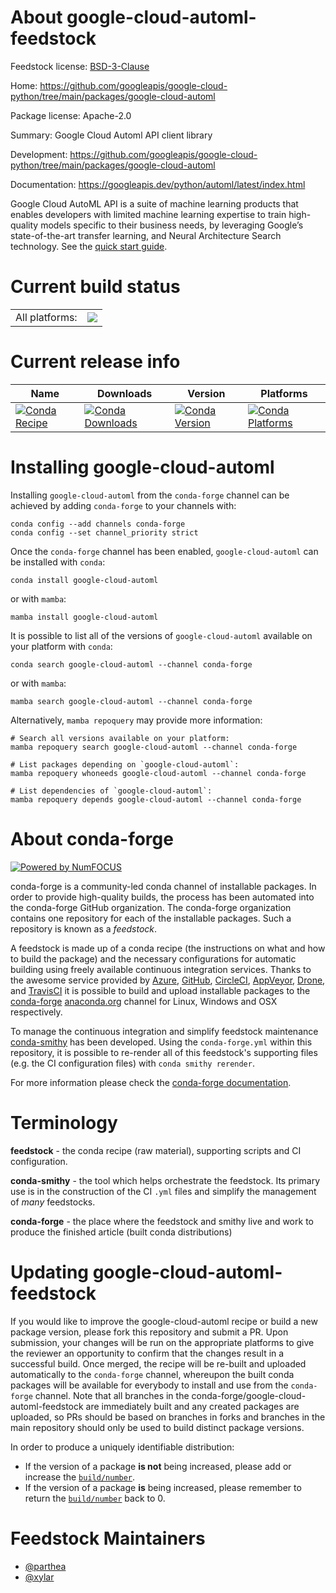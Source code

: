 About google-cloud-automl-feedstock
===================================

Feedstock license: [BSD-3-Clause](https://github.com/conda-forge/google-cloud-automl-feedstock/blob/main/LICENSE.txt)

Home: https://github.com/googleapis/google-cloud-python/tree/main/packages/google-cloud-automl

Package license: Apache-2.0

Summary: Google Cloud Automl API client library

Development: https://github.com/googleapis/google-cloud-python/tree/main/packages/google-cloud-automl

Documentation: https://googleapis.dev/python/automl/latest/index.html

Google Cloud AutoML API is a suite of machine learning products that enables developers with limited machine learning expertise to train high-quality models specific to their business needs, by leveraging Google’s state-of-the-art transfer learning, and Neural Architecture Search technology.
See the [quick start guide](https://googleapis.dev/python/automl/latest/index.html#quick-start).

Current build status
====================


<table><tr><td>All platforms:</td>
    <td>
      <a href="https://dev.azure.com/conda-forge/feedstock-builds/_build/latest?definitionId=9655&branchName=main">
        <img src="https://dev.azure.com/conda-forge/feedstock-builds/_apis/build/status/google-cloud-automl-feedstock?branchName=main">
      </a>
    </td>
  </tr>
</table>

Current release info
====================

| Name | Downloads | Version | Platforms |
| --- | --- | --- | --- |
| [![Conda Recipe](https://img.shields.io/badge/recipe-google--cloud--automl-green.svg)](https://anaconda.org/conda-forge/google-cloud-automl) | [![Conda Downloads](https://img.shields.io/conda/dn/conda-forge/google-cloud-automl.svg)](https://anaconda.org/conda-forge/google-cloud-automl) | [![Conda Version](https://img.shields.io/conda/vn/conda-forge/google-cloud-automl.svg)](https://anaconda.org/conda-forge/google-cloud-automl) | [![Conda Platforms](https://img.shields.io/conda/pn/conda-forge/google-cloud-automl.svg)](https://anaconda.org/conda-forge/google-cloud-automl) |

Installing google-cloud-automl
==============================

Installing `google-cloud-automl` from the `conda-forge` channel can be achieved by adding `conda-forge` to your channels with:

```
conda config --add channels conda-forge
conda config --set channel_priority strict
```

Once the `conda-forge` channel has been enabled, `google-cloud-automl` can be installed with `conda`:

```
conda install google-cloud-automl
```

or with `mamba`:

```
mamba install google-cloud-automl
```

It is possible to list all of the versions of `google-cloud-automl` available on your platform with `conda`:

```
conda search google-cloud-automl --channel conda-forge
```

or with `mamba`:

```
mamba search google-cloud-automl --channel conda-forge
```

Alternatively, `mamba repoquery` may provide more information:

```
# Search all versions available on your platform:
mamba repoquery search google-cloud-automl --channel conda-forge

# List packages depending on `google-cloud-automl`:
mamba repoquery whoneeds google-cloud-automl --channel conda-forge

# List dependencies of `google-cloud-automl`:
mamba repoquery depends google-cloud-automl --channel conda-forge
```


About conda-forge
=================

[![Powered by
NumFOCUS](https://img.shields.io/badge/powered%20by-NumFOCUS-orange.svg?style=flat&colorA=E1523D&colorB=007D8A)](https://numfocus.org)

conda-forge is a community-led conda channel of installable packages.
In order to provide high-quality builds, the process has been automated into the
conda-forge GitHub organization. The conda-forge organization contains one repository
for each of the installable packages. Such a repository is known as a *feedstock*.

A feedstock is made up of a conda recipe (the instructions on what and how to build
the package) and the necessary configurations for automatic building using freely
available continuous integration services. Thanks to the awesome service provided by
[Azure](https://azure.microsoft.com/en-us/services/devops/), [GitHub](https://github.com/),
[CircleCI](https://circleci.com/), [AppVeyor](https://www.appveyor.com/),
[Drone](https://cloud.drone.io/welcome), and [TravisCI](https://travis-ci.com/)
it is possible to build and upload installable packages to the
[conda-forge](https://anaconda.org/conda-forge) [anaconda.org](https://anaconda.org/)
channel for Linux, Windows and OSX respectively.

To manage the continuous integration and simplify feedstock maintenance
[conda-smithy](https://github.com/conda-forge/conda-smithy) has been developed.
Using the ``conda-forge.yml`` within this repository, it is possible to re-render all of
this feedstock's supporting files (e.g. the CI configuration files) with ``conda smithy rerender``.

For more information please check the [conda-forge documentation](https://conda-forge.org/docs/).

Terminology
===========

**feedstock** - the conda recipe (raw material), supporting scripts and CI configuration.

**conda-smithy** - the tool which helps orchestrate the feedstock.
                   Its primary use is in the construction of the CI ``.yml`` files
                   and simplify the management of *many* feedstocks.

**conda-forge** - the place where the feedstock and smithy live and work to
                  produce the finished article (built conda distributions)


Updating google-cloud-automl-feedstock
======================================

If you would like to improve the google-cloud-automl recipe or build a new
package version, please fork this repository and submit a PR. Upon submission,
your changes will be run on the appropriate platforms to give the reviewer an
opportunity to confirm that the changes result in a successful build. Once
merged, the recipe will be re-built and uploaded automatically to the
`conda-forge` channel, whereupon the built conda packages will be available for
everybody to install and use from the `conda-forge` channel.
Note that all branches in the conda-forge/google-cloud-automl-feedstock are
immediately built and any created packages are uploaded, so PRs should be based
on branches in forks and branches in the main repository should only be used to
build distinct package versions.

In order to produce a uniquely identifiable distribution:
 * If the version of a package **is not** being increased, please add or increase
   the [``build/number``](https://docs.conda.io/projects/conda-build/en/latest/resources/define-metadata.html#build-number-and-string).
 * If the version of a package **is** being increased, please remember to return
   the [``build/number``](https://docs.conda.io/projects/conda-build/en/latest/resources/define-metadata.html#build-number-and-string)
   back to 0.

Feedstock Maintainers
=====================

* [@parthea](https://github.com/parthea/)
* [@xylar](https://github.com/xylar/)

